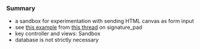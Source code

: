 
### Summary

* a sandbox for experimentation with sending HTML canvas as form input 
* see [this example](https://jsfiddle.net/szimek/rs72ghLj/3/) from [this thread](https://github.com/szimek/signature_pad/issues/174) on signature_pad
* key controller and views: Sandbox
* database is not strictly necessary 

